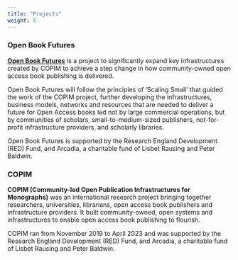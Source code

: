 ```yaml
---
title: "Projects"
weight: 8
---
```


### Open Book Futures

**[Open Book Futures](http://openbookfutures.copim.ac.uk/)** is a project to significantly expand key infrastructures created by COPIM to achieve a step change in how community-owned open access book publishing is delivered.

Open Book Futures will follow the principles of ‘Scaling Small’ that guided the work of the COPIM project, further developing the infrastructures, business models, networks and resources that are needed to deliver a future for Open Access books led not by large commercial operations, but by communities of scholars, small-to-medium-sized publishers, not-for-profit infrastructure providers, and scholarly libraries.

Open Book Futures is supported by the Research England Development (RED) Fund, and Arcadia, a charitable fund of Lisbet Rausing and Peter Baldwin.

### COPIM

**COPIM (Community-led Open Publication Infrastructures for Monographs)** was an international research project bringing together researchers, universities, librarians, open access book publishers and infrastructure providers. It built community-owned, open systems and infrastructures to enable open access book publishing to flourish.

COPIM ran from November 2019 to April 2023 and was supported by the Research England Development (RED) Fund, and Arcadia, a charitable fund of Lisbet Rausing and Peter Baldwin.